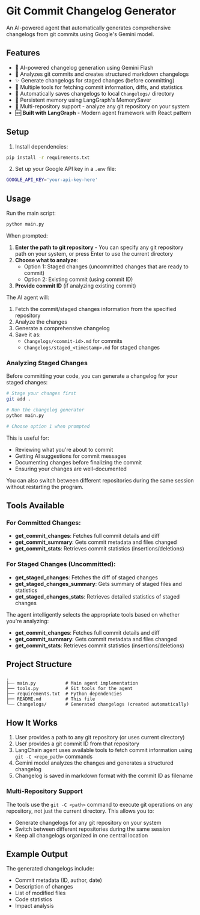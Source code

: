 # Git Commit Changelog Generator

An AI-powered agent that automatically generates comprehensive changelogs from git commits using Google's Gemini model.

## Features

- 🤖 AI-powered changelog generation using Gemini Flash
- 📝 Analyzes git commits and creates structured markdown changelogs
- ✨ Generate changelogs for staged changes (before committing)
- 🔧 Multiple tools for fetching commit information, diffs, and statistics
- 💾 Automatically saves changelogs to local `Changelogs/` directory
- 🧠 Persistent memory using LangGraph's MemorySaver
- 🔀 Multi-repository support - analyze any git repository on your system
- 🆕 **Built with LangGraph** - Modern agent framework with React pattern

## Setup

1. Install dependencies:

```bash
pip install -r requirements.txt
```

2. Set up your Google API key in a `.env` file:

```bash
GOOGLE_API_KEY='your-api-key-here'
```

## Usage

Run the main script:

```bash
python main.py
```

When prompted:

1. **Enter the path to git repository** - You can specify any git repository path on your system, or press Enter to use the current directory
2. **Choose what to analyze**:
   - Option 1: Staged changes (uncommitted changes that are ready to commit)
   - Option 2: Existing commit (using commit ID)
3. **Provide commit ID** (if analyzing existing commit)

The AI agent will:

1. Fetch the commit/staged changes information from the specified repository
2. Analyze the changes
3. Generate a comprehensive changelog
4. Save it as:
   - `Changelogs/<commit-id>.md` for commits
   - `Changelogs/staged_<timestamp>.md` for staged changes

### Analyzing Staged Changes

Before committing your code, you can generate a changelog for your staged changes:

```bash
# Stage your changes first
git add .

# Run the changelog generator
python main.py

# Choose option 1 when prompted
```

This is useful for:

- Reviewing what you're about to commit
- Getting AI suggestions for commit messages
- Documenting changes before finalizing the commit
- Ensuring your changes are well-documented

You can also switch between different repositories during the same session without restarting the program.

## Tools Available

### For Committed Changes:

- **get_commit_changes**: Fetches full commit details and diff
- **get_commit_summary**: Gets commit metadata and files changed
- **get_commit_stats**: Retrieves commit statistics (insertions/deletions)

### For Staged Changes (Uncommitted):

- **get_staged_changes**: Fetches the diff of staged changes
- **get_staged_changes_summary**: Gets summary of staged files and statistics
- **get_staged_changes_stats**: Retrieves detailed statistics of staged changes

The agent intelligently selects the appropriate tools based on whether you're analyzing:

- **get_commit_changes**: Fetches full commit details and diff
- **get_commit_summary**: Gets commit metadata and files changed
- **get_commit_stats**: Retrieves commit statistics (insertions/deletions)

## Project Structure

```
.
├── main.py           # Main agent implementation
├── tools.py          # Git tools for the agent
├── requirements.txt  # Python dependencies
├── README.md         # This file
└── Changelogs/       # Generated changelogs (created automatically)
```

## How It Works

1. User provides a path to any git repository (or uses current directory)
2. User provides a git commit ID from that repository
3. LangChain agent uses available tools to fetch commit information using `git -C <repo_path>` commands
4. Gemini model analyzes the changes and generates a structured changelog
5. Changelog is saved in markdown format with the commit ID as filename

### Multi-Repository Support

The tools use the `git -C <path>` command to execute git operations on any repository, not just the current directory. This allows you to:

- Generate changelogs for any git repository on your system
- Switch between different repositories during the same session
- Keep all changelogs organized in one central location

## Example Output

The generated changelogs include:

- Commit metadata (ID, author, date)
- Description of changes
- List of modified files
- Code statistics
- Impact analysis
